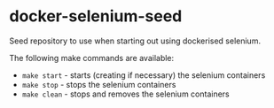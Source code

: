 # docker-selenium-seed

Seed repository to use when starting out using dockerised selenium.

The following make commands are available:
 * `make start` - starts (creating if necessary) the selenium containers
 * `make stop` - stops the selenium containers
 * `make clean` - stops and removes the selenium containers
